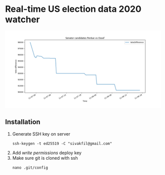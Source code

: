 # Real-time US election data 2020 watcher

![Election graph](graph.png)

## Installation
1. Generate SSH key on server
    ```
    ssh-keygen -t ed25519 -C "sivakfil@gmail.com"
    ```
1. Add *write permissions* deploy key
1. Make sure git is cloned with ssh
    ```
    nano .git/config
    ```

